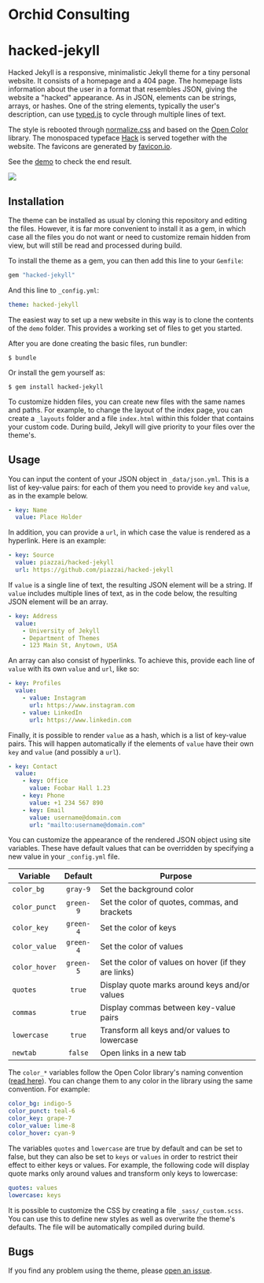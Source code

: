 # Orchid Consulting

# hacked-jekyll

Hacked Jekyll is a responsive, minimalistic Jekyll theme for a tiny personal website. It consists of a homepage and a 404 page. The homepage lists information about the user in a format that resembles JSON, giving the website a "hacked" appearance. As in JSON, elements can be strings, arrays, or hashes. One of the string elements, typically the user's description, can use [typed.js](https://mattboldt.com/demos/typed-js/) to cycle through multiple lines of text.

The style is rebooted through [normalize.css](https://necolas.github.io/normalize.css/) and based on the [Open Color](https://yeun.github.io/open-color/) library. The monospaced typeface [Hack](https://sourcefoundry.org/hack/) is served together with the website. The favicons are generated by [favicon.io](https://favicon.io/).

See the [demo](https://piazzai.github.io/hacked-jekyll) to check the end result.

![](https://github.com/piazzai/hacked-jekyll/blob/master/screenshot.png)

## Installation

The theme can be installed as usual by cloning this repository and editing the files. However, it is far more convenient to install it as a gem, in which case all the files you do not want or need to customize remain hidden from view, but will still be read and processed during build.

To install the theme as a gem, you can then add this line to your `Gemfile`:

```ruby
gem "hacked-jekyll"
```

And this line to `_config.yml`:

```yaml
theme: hacked-jekyll
```

The easiest way to set up a new website in this way is to clone the contents of the `demo` folder. This provides a working set of files to get you started.

After you are done creating the basic files, run bundler:

    $ bundle

Or install the gem yourself as:

    $ gem install hacked-jekyll

To customize hidden files, you can create new files with the same names and paths. For example, to change the layout of the index page, you can create a `_layouts` folder and a file `index.html` within this folder that contains your custom code. During build, Jekyll will give priority to your files over the theme's.

## Usage

You can input the content of your JSON object in `_data/json.yml`. This is a list of key-value pairs: for each of them you need to provide `key` and `value`, as in the example below.

```yaml
- key: Name
  value: Place Holder
```

In addition, you can provide a `url`, in which case the value is rendered as a hyperlink. Here is an example:

```yaml
- key: Source
  value: piazzai/hacked-jekyll
  url: https://github.com/piazzai/hacked-jekyll
```

If `value` is a single line of text, the resulting JSON element will be a string. If `value` includes multiple lines of text, as in the code below, the resulting JSON element will be an array.

```yaml
- key: Address
  value:
    - University of Jekyll
    - Department of Themes
    - 123 Main St, Anytown, USA
```

An array can also consist of hyperlinks. To achieve this, provide each line of `value` with its own `value` and `url`, like so:

```yaml
- key: Profiles
  value:
    - value: Instagram
      url: https://www.instagram.com
    - value: LinkedIn
      url: https://www.linkedin.com
```

Finally, it is possible to render `value` as a hash, which is a list of key-value pairs. This will happen automatically if the elements of `value` have their own `key` and `value` (and possibly a `url`).

```yaml
- key: Contact
  value:
    - key: Office
      value: Foobar Hall 1.23
    - key: Phone
      value: +1 234 567 890
    - key: Email
      value: username@domain.com
      url: "mailto:username@domain.com"
```

You can customize the appearance of the rendered JSON object using site variables. These have default values that can be overridden by specifying a new value in your `_config.yml` file.

| Variable      |  Default  | Purpose                                              |
| ------------- | :-------: | ---------------------------------------------------- |
| `color_bg`    | `gray-9`  | Set the background color                             |
| `color_punct` | `green-9` | Set the color of quotes, commas, and brackets        |
| `color_key`   | `green-4` | Set the color of keys                                |
| `color_value` | `green-4` | Set the color of values                              |
| `color_hover` | `green-5` | Set the color of values on hover (if they are links) |
| `quotes`      |  `true`   | Display quote marks around keys and/or values        |
| `commas`      |  `true`   | Display commas between key-value pairs               |
| `lowercase`   |  `true`   | Transform all keys and/or values to lowercase        |
| `newtab`      |  `false`  | Open links in a new tab                              |

The `color_*` variables follow the Open Color library's naming convention ([read here](https://yeun.github.io/open-color/documents.html)). You can change them to any color in the library using the same convention. For example:

```yaml
color_bg: indigo-5
color_punct: teal-6
color_key: grape-7
color_value: lime-8
color_hover: cyan-9
```

The variables `quotes` and `lowercase` are true by default and can be set to false, but they can also be set to `keys` or `values` in order to restrict their effect to either keys or values. For example, the following code will display quote marks only around values and transform only keys to lowercase:

```yaml
quotes: values
lowercase: keys
```

It is possible to customize the CSS by creating a file `_sass/_custom.scss`. You can use this to define new styles as well as overwrite the theme's defaults. The file will be automatically compiled during build.

## Bugs

If you find any problem using the theme, please [open an issue](https://github.com/piazzai/hacked-jekyll/issues).
